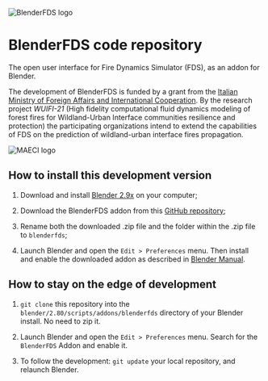 ![BlenderFDS logo](https://github.com/firetools/blenderfds/raw/gh-pages/images/logo.png)

# BlenderFDS code repository

The open user interface for Fire Dynamics Simulator (FDS), as an addon for Blender.

The development of BlenderFDS is funded by a grant from the [Italian Ministry of Foreign Affairs and International Cooperation](https://www.esteri.it/mae/en/).
By the research project *WUIFI-21* (High fidelity computational fluid dynamics modeling of forest fires for Wildland-Urban Interface communities resilience and protection) the participating organizations intend to extend the capabilities of FDS on the prediction of wildland-urban interface fires propagation.

![MAECI logo](https://github.com/firetools/blenderfds/raw/gh-pages/images/logo_MAECI.png)

## How to install this development version

1. Download and install [Blender 2.9x](http://www.blender.org) on your computer;

2. Download the BlenderFDS addon from this [GitHub repository](https://github.com/firetools/blenderfds/archive/master.zip);

3. Rename both the downloaded .zip file and the folder within the .zip file to `blenderfds`;

4. Launch Blender and open the `Edit > Preferences` menu. Then install and enable the downloaded addon as described in [Blender Manual](https://docs.blender.org/manual/en/dev/editors/preferences/addons.html?highlight=addon#).

## How to stay on the edge of development

1. `git clone` this repository into the `blender/2.80/scripts/addons/blenderfds` directory of your Blender install. No need to zip it.

2. Launch Blender and open the `Edit > Preferences` menu. Search for the `BlenderFDS` Addon and enable it.

3. To follow the development: `git update` your local repository, and relaunch Blender.
